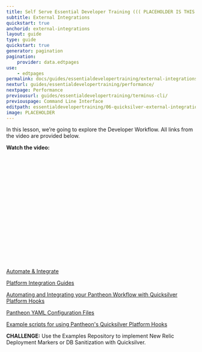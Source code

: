 ```yaml
---
title: Self Serve Essential Developer Training ((( PLACEHOLDER IS THIS THE NAME???)))
subtitle: External Integrations
quickstart: true
anchorid: external-integrations
layout: guide
type: guide
quickstart: true
generator: pagination
pagination:
    provider: data.edtpages
use:
    - edtpages
permalink: docs/guides/essentialdevelopertraining/external-integrations/
nexturl: guides/essentialdevelopertraining/performance/
nextpage: Performance
previousurl: guides/essentialdevelopertraining/terminus-cli/
previouspage: Command Line Interface
editpath: essentialdevelopertraining/06-quicksilver-external-integrations.md
image: PLACEHOLDER
---
```


In this lesson, we’re going to explore the Developer Workflow.
All links from the video are provided below.

**Watch the video:**

<script src="https://fast.wistia.com/embed/medias/pbtlpa5lut.jsonp" async></script><script src="https://fast.wistia.com/assets/external/E-v1.js" async></script><div class="wistia_responsive_padding" style="padding:56.25% 0 0 0;position:relative;"><div class="wistia_responsive_wrapper" style="height:100%;left:0;position:absolute;top:0;width:100%;"><div class="wistia_embed wistia_async_pbtlpa5lut videoFoam=true" style="height:100%;position:relative;width:100%"><div class="wistia_swatch" style="height:100%;left:0;opacity:0;overflow:hidden;position:absolute;top:0;transition:opacity 200ms;width:100%;"><img data-proofer-ignore src="https://fast.wistia.com/embed/medias/pbtlpa5lut/swatch" style="filter:blur(5px);height:100%;object-fit:contain;width:100%;" alt="" onload="this.parentNode.style.opacity=1;" /></div></div></div></div>


[Automate & Integrate](https://pantheon.io/docs/automate/)

[Platform Integration Guides](https://pantheon.io/docs/guides/)

[Automating and Integrating your Pantheon Workflow with Quicksilver Platform Hooks](https://pantheon.io/docs/quicksilver/)

[Pantheon YAML Configuration Files](https://pantheon.io/docs/pantheon-yml/)

[Example scripts for using Pantheon's Quicksilver Platform Hooks](https://github.com/pantheon-systems/quicksilver-examples/)

**CHALLENGE:**
Use the Examples Repository to implement New Relic Deployment Markers or DB Sanitization with Quicksilver.

